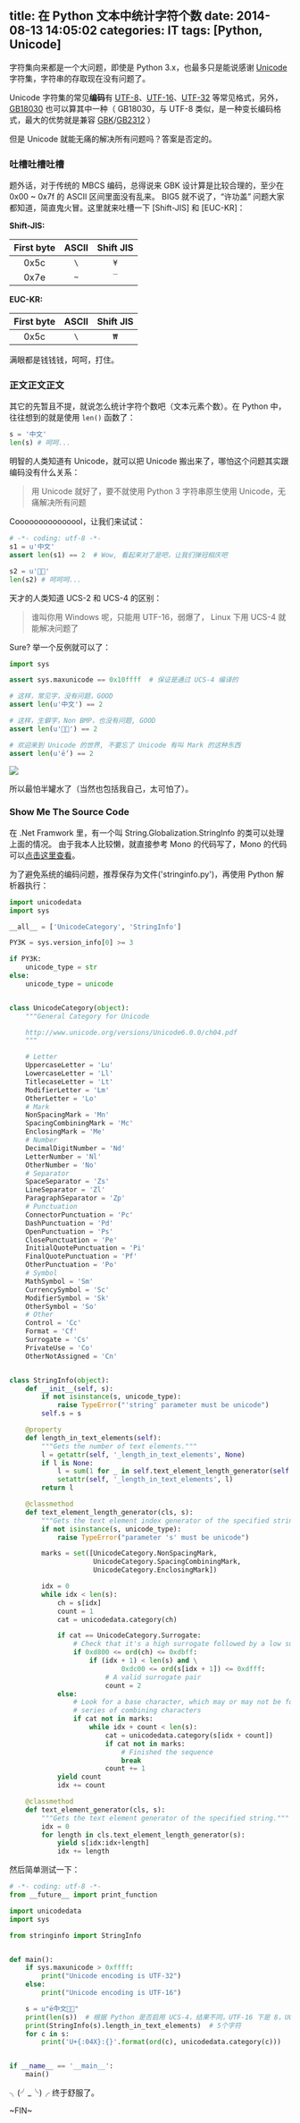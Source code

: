 title: 在 Python 文本中统计字符个数
date: 2014-08-13 14:05:02
categories: IT
tags: [Python, Unicode]
---

字符集向来都是一个大问题，即使是 Python 3.x，也最多只是能说感谢 [Unicode] 字符集，字符串的存取现在没有问题了。

Unicode 字符集的常见**编码**有 [UTF-8]、[UTF-16]、[UTF-32] 等常见格式，另外，[GB18030] 也可以算其中一种（ GB18030，与 UTF-8 类似，是一种变长编码格式，最大的优势就是兼容 [GBK]/[GB2312] ）

但是 Unicode 就能无痛的解决所有问题吗？答案是否定的。

<!--more-->

### 吐槽吐槽吐槽 ###

题外话，对于传统的 MBCS 编码，总得说来 GBK 设计算是比较合理的，至少在 0x00 ~ 0x7f 的 ASCII 区间里面没有乱来。
BIG5 就不说了，“许功盖” 问题大家都知道，简直鬼火冒。这里就来吐槽一下 [Shift-JIS] 和 [EUC-KR]：

**Shift-JIS:**

| First byte |  ASCII  |Shift JIS
|:----------:|:-------:|:-----:|
|    0x5c    |   `\`   |  `¥`  |
|    0x7e    |   `~`   |  `‾`  |

**EUC-KR:**

| First byte |  ASCII  |Shift JIS
|:----------:|:-------:|:-----:|
|    0x5c    |   `\`   |  `₩`  |

满眼都是钱钱钱，呵呵，打住。

### 正文正文正文 ###

其它的先暂且不提，就说怎么统计字符个数吧（文本元素个数）。在 Python 中，往往想到的就是使用 `len()` 函数了：


``` python
s = '中文'
len(s) # 呵呵...
```
明智的人类知道有 Unicode，就可以把 Unicode 搬出来了，哪怕这个问题其实跟编码没有什么关系：

> 用 Unicode 就好了，要不就使用 Python 3 字符串原生使用 Unicode，无痛解决所有问题

Cooooooooooooool，让我们来试试：

``` python
# -*- coding: utf-8 -*-
s1 = u'中文'
assert len(s1) == 2  # Wow, 看起来对了是吧，让我们弹冠相庆吧

s2 = u'𤴐𪚥'
len(s2) # 呵呵呵...
```

天才的人类知道 UCS-2 和 UCS-4 的区别：

> 谁叫你用 Windows 呢，只能用 UTF-16，弱爆了， Linux 下用 UCS-4 就能解决问题了

Sure? 举一个反例就可以了：

``` python
import sys

assert sys.maxunicode == 0x10ffff  # 保证是通过 UCS-4 编译的

# 这样，常见字，没有问题，GOOD
assert len(u'中文') == 2

# 这样，生僻字，Non BMP，也没有问题, GOOD
assert len(u'𤴐𪚥') == 2

# 欢迎来到 Unicode 的世界, 不要忘了 Unicode 有叫 Mark 的这种东西
assert len(u'ë́') == 2

```

![](http://theo-im.qiniudn.com/images/yaoming-face.jpg)

所以最怕半罐水了（当然也包括我自己，太可怕了）。

### Show Me The Source Code ###

在 .Net Framwork 里，有一个叫 String.Globalization.StringInfo 的类可以处理上面的情况。
由于我本人比较懒，就直接参考 Mono 的代码写了，Mono 的代码可以[点击这里查看](https://github.com/mono/mono/blob/master/mcs/class/corlib/System.Globalization/StringInfo.cs)。

为了避免系统的编码问题，推荐保存为文件('stringinfo.py')，再使用 Python 解析器执行：


``` python stringinfo.py
import unicodedata
import sys

__all__ = ['UnicodeCategory', 'StringInfo']

PY3K = sys.version_info[0] >= 3

if PY3K:
    unicode_type = str
else:
    unicode_type = unicode


class UnicodeCategory(object):
    """General Category for Unicode

    http://www.unicode.org/versions/Unicode6.0.0/ch04.pdf
    """

    # Letter
    UppercaseLetter = 'Lu'
    LowercaseLetter = 'Ll'
    TitlecaseLetter = 'Lt'
    ModifierLetter = 'Lm'
    OtherLetter = 'Lo'
    # Mark
    NonSpacingMark = 'Mn'
    SpacingCombiningMark = 'Mc'
    EnclosingMark = 'Me'
    # Number
    DecimalDigitNumber = 'Nd'
    LetterNumber = 'Nl'
    OtherNumber = 'No'
    # Separator
    SpaceSeparator = 'Zs'
    LineSeparator = 'Zl'
    ParagraphSeparator = 'Zp'
    # Punctuation
    ConnectorPunctuation = 'Pc'
    DashPunctuation = 'Pd'
    OpenPunctuation = 'Ps'
    ClosePunctuation = 'Pe'
    InitialQuotePunctuation = 'Pi'
    FinalQuotePunctuation = 'Pf'
    OtherPunctuation = 'Po'
    # Symbol
    MathSymbol = 'Sm'
    CurrencySymbol = 'Sc'
    ModifierSymbol = 'Sk'
    OtherSymbol = 'So'
    # Other
    Control = 'Cc'
    Format = 'Cf'
    Surrogate = 'Cs'
    PrivateUse = 'Co'
    OtherNotAssigned = 'Cn'


class StringInfo(object):
    def __init__(self, s):
        if not isinstance(s, unicode_type):
            raise TypeError("'string' parameter must be unicode")
        self.s = s

    @property
    def length_in_text_elements(self):
        """Gets the number of text elements."""
        l = getattr(self, '_length_in_text_elements', None)
        if l is None:
            l = sum(1 for _ in self.text_element_length_generator(self.s))
            setattr(self, '_length_in_text_elements', l)
        return l

    @classmethod
    def text_element_length_generator(cls, s):
        """Gets the text element index generator of the specified string."""
        if not isinstance(s, unicode_type):
            raise TypeError("parameter 's' must be unicode")

        marks = set([UnicodeCategory.NonSpacingMark,
                     UnicodeCategory.SpacingCombiningMark,
                     UnicodeCategory.EnclosingMark])

        idx = 0
        while idx < len(s):
            ch = s[idx]
            count = 1
            cat = unicodedata.category(ch)

            if cat == UnicodeCategory.Surrogate:
                # Check that it's a high surrogate followed by a low surrogate
                if 0xd800 <= ord(ch) <= 0xdbff:
                    if (idx + 1) < len(s) and \
                            0xdc00 <= ord(s[idx + 1]) <= 0xdfff:
                        # A valid surrogate pair
                        count = 2
            else:
                # Look for a base character, which may or may not be followed by a
                # series of combining characters
                if cat not in marks:
                    while idx + count < len(s):
                        cat = unicodedata.category(s[idx + count])
                        if cat not in marks:
                            # Finished the sequence
                            break
                        count += 1
            yield count
            idx += count

    @classmethod
    def text_element_generator(cls, s):
        """Gets the text element generator of the specified string."""
        idx = 0
        for length in cls.text_element_length_generator(s):
            yield s[idx:idx+length]
            idx += length
```

然后简单测试一下：

``` python
# -*- coding: utf-8 -*-
from __future__ import print_function

import unicodedata
import sys

from stringinfo import StringInfo


def main():
    if sys.maxunicode > 0xffff:
        print("Unicode encoding is UTF-32")
    else:
        print("Unicode encoding is UTF-16")

    s = u"ë́中文𤴐𪚥"
    print(len(s))  # 根据 Python 是否启用 UCS-4，结果不同，UTF-16 下是 8，UCS-4 下是 6
    print(StringInfo(s).length_in_text_elements)  # 5个字符
    for c in s:
        print('U+{:04X}:{}'.format(ord(c), unicodedata.category(c)))


if __name__ == '__main__':
    main()
```

╮(╯_╰)╭ 终于舒服了。

~FIN~


[Unicode]: http://en.wikipedia.org/wiki/Unicode
[UTF-8]: http://en.wikipedia.org/wiki/UTF-8
[UTF-16]: http://en.wikipedia.org/wiki/UTF-16
[UTF-32]: http://en.wikipedia.org/wiki/UTF-32
[GB18030]: http://en.wikipedia.org/wiki/GB_18030
[GBK]: http://en.wikipedia.org/wiki/GBK
[GB2312]: http://en.wikipedia.org/wiki/GB2312

